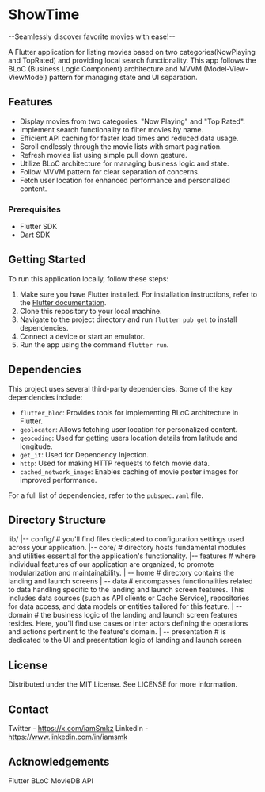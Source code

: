 # ShowTime

--Seamlessly discover favorite movies with ease!--

A Flutter application for listing movies based on two categories(NowPlaying and TopRated) and providing local search functionality.
This app follows the BLoC (Business Logic Component) architecture and MVVM (Model-View-ViewModel) pattern for managing state and UI separation.

## Features

- Display movies from two categories: "Now Playing" and "Top Rated".
- Implement search functionality to filter movies by name.
- Efficient API caching for faster load times and reduced data usage.
- Scroll endlessly through the movie lists with smart pagination.
- Refresh movies list using simple pull down gesture.
- Utilize BLoC architecture for managing business logic and state.
- Follow MVVM pattern for clear separation of concerns.
- Fetch user location for enhanced performance and personalized content.


### Prerequisites

- Flutter SDK
- Dart SDK

## Getting Started

To run this application locally, follow these steps:

1. Make sure you have Flutter installed. For installation instructions, refer to the [Flutter documentation](https://flutter.dev/docs/get-started/install).
2. Clone this repository to your local machine.
3. Navigate to the project directory and run `flutter pub get` to install dependencies.
4. Connect a device or start an emulator.
5. Run the app using the command `flutter run`.

## Dependencies

This project uses several third-party dependencies. Some of the key dependencies include:

- `flutter_bloc`: Provides tools for implementing BLoC architecture in Flutter.
- `geolocator`: Allows fetching user location for personalized content.
- `geocoding`: Used for getting users location details from latitude and longitude.
- `get_it`: Used for Dependency Injection.
- `http`: Used for making HTTP requests to fetch movie data.
- `cached_network_image`: Enables caching of movie poster images for improved performance.

For a full list of dependencies, refer to the `pubspec.yaml` file.

## Directory Structure
lib/
|-- config/ # you'll find files dedicated to configuration settings used across your application.
|-- core/ # directory hosts fundamental modules and utilities essential for the application's functionality.
|-- features # where individual features of our application are organized, to promote modularization and maintainability.
| -- home # directory contains the landing and launch screens
| -- data # encompasses functionalities related to data handling specific to the landing and launch screen features.
This includes data sources (such as API clients or Cache Service), repositories for data access, and data models or entities tailored for this feature.
| -- domain # the business logic of the landing and launch screen features resides. Here, you'll find use cases or inter actors defining the operations and actions pertinent to the feature's domain.
| -- presentation # is dedicated to the UI and presentation logic of landing and launch screen


## License
Distributed under the MIT License. See LICENSE for more information.

## Contact

Twitter - https://x.com/iamSmkz
LinkedIn - https://www.linkedin.com/in/iamsmk

## Acknowledgements
Flutter
BLoC
MovieDB API